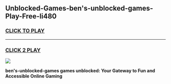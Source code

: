 
## Unblocked-Games-ben's-unblocked-games-Play-Free-li480
<h3>
<a href="https://premium76.site?title=ben's-unblocked-games&ref=20M">CLICK TO PLAY</a></h3>
<hr>

<h3>
<a href="https://premium76.site?title=ben's-unblocked-games&ref=20M">CLICK 2 PLAY</a>
  
</h3>

<a href="https://premium76.site?title=ben's-unblocked-games&ref=19M"><img src="https://clearcache.store/games.png"></a>


**ben's-unblocked-games games unblocked: Your Gateway to Fun and Accessible Online Gaming**
